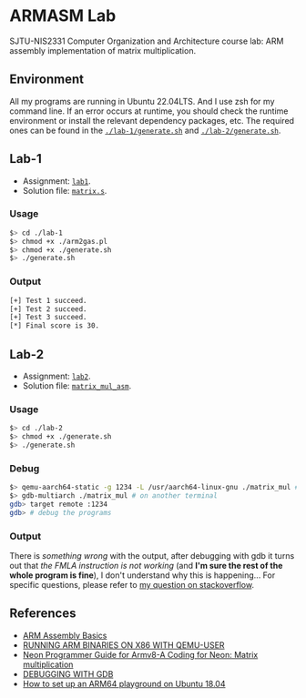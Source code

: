 # ARMASM Lab

SJTU-NIS2331 Computer Organization and Architecture course lab: ARM assembly implementation of matrix multiplication.

## Environment

All my programs are running in Ubuntu 22.04LTS. And I use zsh for my command line. If an error occurs at runtime, you should check the runtime environment or install the relevant dependency packages, etc. The required ones can be found in the [`./lab-1/generate.sh`](./lab-1/generate.sh) and [`./lab-2/generate.sh`](./lab-2/generate.sh).

## Lab-1

- Assignment: [`lab1`](lab-1/ARMASM-lab1.pdf).
- Solution file: [`matrix.s`](./lab-1/matrix.s).

### Usage

```zsh
$> cd ./lab-1
$> chmod +x ./arm2gas.pl
$> chmod +x ./generate.sh
$> ./generate.sh
```

### Output

```zsh
[+] Test 1 succeed.
[+] Test 2 succeed.
[+] Test 3 succeed.
[*] Final score is 30.
```
## Lab-2

- Assignment: [`lab2`](lab-2/ARMASM-lab2.pdf).
- Solution file: [`matrix_mul_asm`](./lab-2/matrix_mul_asm.s).

### Usage

```zsh
$> cd ./lab-2
$> chmod +x ./generate.sh
$> ./generate.sh
```

### Debug

```zsh
$> qemu-aarch64-static -g 1234 -L /usr/aarch64-linux-gnu ./matrix_mul # on one terminal
$> gdb-multiarch ./matrix_mul # on another terminal
gdb> target remote :1234
gdb> # debug the programs
```

### Output

There is *something wrong* with the output, after debugging with gdb it turns out that *the FMLA instruction is not working* (and **I'm sure the rest of the whole program is fine**), I don't understand why this is happening... For specific questions, please refer to [my question on stackoverflow](https://stackoverflow.com/questions/73060389/the-fmul-instruction-of-the-neon-instruction-set-does-not-work).

## References

- [ARM Assembly Basics](https://azeria-labs.com/writing-arm-assembly-part-1/)
- [RUNNING ARM BINARIES ON X86 WITH QEMU-USER](https://azeria-labs.com/arm-on-x86-qemu-user/)
- [Neon Programmer Guide for Armv8-A Coding for Neon: Matrix multiplication](https://developer.arm.com/documentation/102159/0400/Matrix-multiplication)
- [DEBUGGING WITH GDB](https://azeria-labs.com/debugging-with-gdb-introduction/)
- [How to set up an ARM64 playground on Ubuntu 18.04](https://offlinemark.com/2020/06/24/how-to-set-up-an-arm64-playground-on-ubuntu-18-04/)
